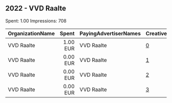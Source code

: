 ## 2022 - VVD Raalte 
Spent: 1.00
Impressions: 708

|OrganizationName|Spent|PayingAdvertiserNames|CreativeUrls|Impressions|Genders|AgeBrackets|CountryCodes|BillingAddresses|CandidateBallotInformation|
|:---|---:|:---|:---|---:|:---|:---|:---|:---|:---|
|VVD Raalte|1.00 EUR|VVD Raalte|[0](https://www.snap.com/political-ads/asset/ba89460d98b4613fe389f36d0a25d1ddf8bbbf432a37c69e4915618dfe2e4199?mediaType=jpg)|368||18+|netherlands|NL|VVD Raalte Alexander Kreule|
|VVD Raalte|0.00 EUR|VVD Raalte|[1](https://www.snap.com/political-ads/asset/3fe9c28cb2601f74d780a285609de6ffa0187f8df27abc509d9d142b2a630c61?mediaType=mp4)|151||18+|netherlands|NL|VVD Raalte Alexander Kreule|
|VVD Raalte|0.00 EUR|VVD Raalte|[2](https://www.snap.com/political-ads/asset/87134b13d3013311b05a832986b029d6e719541b800171342941f3e2f2a36ed5?mediaType=mp4)|143||18+|netherlands|NL|VVD Raalte Alexander Kreule|
|VVD Raalte|0.00 EUR|VVD Raalte|[3](https://www.snap.com/political-ads/asset/f576d92a88a18b0cf22f956b2a60ba1051f0df4994a321cffca31c0a3faa41a8?mediaType=jpg)|46||18+|netherlands|NL|VVD Raalte Alexander Kreule|
